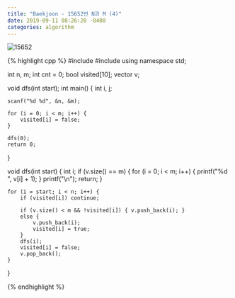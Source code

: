 ```yaml
---
title: "Baekjoon - 15652번 N과 M (4)"
date: 2019-09-11 08:26:28 -0400
categories: algorithm
---
```


![15652](https://user-images.githubusercontent.com/49894861/65002003-de20f100-d92c-11e9-9171-3f1193cfcec8.png)



{% highlight cpp %}
#include <cstdio>
#include <vector>
using namespace std;

int n, m;
int cnt = 0;
bool visited[10];
vector<int> v;

void dfs(int start);
int main() {
	int i, j;

	scanf("%d %d", &n, &m);

	for (i = 0; i < m; i++) {
		visited[i] = false;
	}

	dfs(0);
	return 0;
}

void dfs(int start) {
	int i;
	if (v.size() == m) {
		for (i = 0; i < m; i++) {
			printf("%d ", v[i] + 1);
		}
		printf("\n");
		return;
	}

	for (i = start; i < n; i++) {
		if (visited[i]) continue;

		if (v.size() < m && !visited[i]) { v.push_back(i); }
		else {
			v.push_back(i);
			visited[i] = true;
		}
		dfs(i);
		visited[i] = false;
		v.pop_back();
	}
}

{% endhighlight %}
